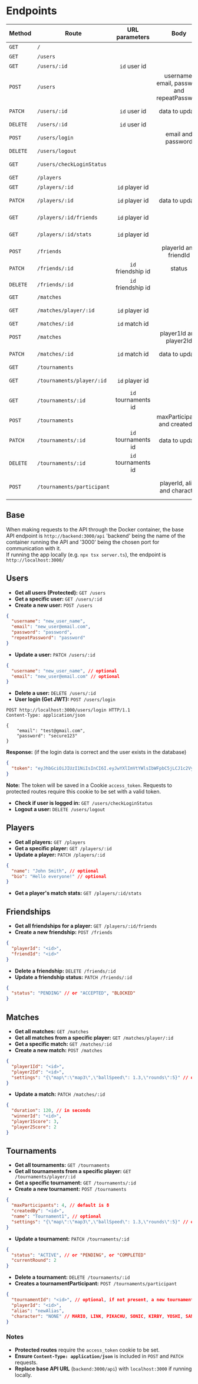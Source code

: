# Endpoints

| Method   | Route                      |   URL parameters    |                     Body                     | Description                                |
| -------- | -------------------------- | :-----------------: | :------------------------------------------: | ------------------------------------------ |
| `GET`    | `/`                        |                     |                                              | Base route for test                        |
| `GET`    | `/users`                   |                     |                                              | Get all users                              |
| `GET`    | `/users/:id`               |    `id` user id     |                                              | Get a specific user                        |
| `POST`   | `/users`                   |                     | username, email, password and repeatPassword | Create a new user                          |
| `PATCH`  | `/users/:id`               |    `id` user id     |                data to update                | Update data on a specific user             |
| `DELETE` | `/users/:id`               |    `id` user id     |                                              | Delete a user                              |
| `POST`   | `/users/login`             |                     |              email and password              | Get JWT (if user is valid)                 |
| `DELETE` | `/users/logout`            |                     |                                              | Logout user                                |
| `GET`    | `/users/checkLoginStatus`  |                     |                                              | Check if user is logged in                 |
| `GET`    | `/players`                 |                     |                                              | Get all players                            |
| `GET`    | `/players/:id`             |   `id` player id    |                                              | Get a specific player                      |
| `PATCH`  | `/players/:id`             |   `id` player id    |                data to update                | Update data on a specific player           |
| `GET`    | `/players/:id/friends`     |   `id` player id    |                                              | Get all friends of that player             |
| `GET`    | `/players/:id/stats`       |   `id` player id    |                                              | Get match stats of that player             |
| `POST`   | `/friends`                 |                     |            playerId and friendId             | Create a friendship between two players    |
| `PATCH`  | `/friends/:id`             | `id` friendship id  |                    status                    | Update friendship status                   |
| `DELETE` | `/friends/:id`             | `id` friendship id  |                                              | Delete a friendship                        |
| `GET`    | `/matches`                 |                     |                                              | Get all matches                            |
| `GET`    | `/matches/player/:id`      |   `id` player id    |                                              | Get all matches from a specific player     |
| `GET`    | `/matches/:id`             |    `id` match id    |                                              | Get a specific match                       |
| `POST`   | `/matches`                 |                     |           player1Id and player2Id            | Create a match                             |
| `PATCH`  | `/matches/:id`             |    `id` match id    |                data to update                | Update data on a specific match            |
| `GET`    | `/tournaments`             |                     |                                              | Get all tournaments                        |
| `GET`    | `/tournaments/player/:id`  |   `id` player id    |                                              | Get all tournaments from a specific player |
| `GET`    | `/tournaments/:id`         | `id` tournaments id |                                              | Get a specific tournament                  |
| `POST`   | `/tournaments`             |                     |        maxParticipants and createdBy         | Create a tournament                        |
| `PATCH`  | `/tournaments/:id`         | `id` tournaments id |                data to update                | Update data on a specific tournament       |
| `DELETE` | `/tournaments/:id`         | `id` tournaments id |                                              | Delete a tournament                        |
| `POST`   | `/tournaments/participant` |                     |        playerId, alias and character         | Create a tournamentParticipant entry       |

## Base

When making requests to the API through the Docker container, the base API endpoint is
`http://backend:3000/api` 'backend' being the name of the container running the API and '3000' being the chosen port for communication with it.  
If running the app locally (e.g. `npx tsx server.ts`), the endpoint is `http://localhost:3000/`

## Users

- **Get all users (Protected):** `GET /users`
- **Get a specific user:** `GET /users/:id`
- **Create a new user:** `POST /users`

```json
{
  "username": "new_user_name",
  "email": "new_user@email.com",
  "password": "password",
  "repeatPassword": "password"
}
```

- **Update a user:** `PATCH /users/:id`

```json
{
  "username": "new_user_name", // optional
  "email": "new_user@email.com" // optional
}
```

- **Delete a user:** `DELETE /users/:id`
- **User login (Get JWT):** `POST /users/login`

```http
POST http://localhost:3000/users/login HTTP/1.1
Content-Type: application/json

{
	"email": "test@gmail.com",
	"password": "secure123"
}

```

**Response:** (if the login data is correct and the user exists in the database)

```json
{
  "token": "eyJhbGciOiJIUzI1NiIsInCI6I.eyJwYXlImVtYWlsIbWFpbC5jLCJ1c2VyTmFtZSiaWF0.JwQiR3SOzVbsc7QmR-oM_GaNIB6kXhC"
}
```

**Note:** The token will be saved in a Cookie `access_token`. Requests to protected routes require this cookie to be set with a valid token.

- **Check if user is logged in:** `GET /users/checkLoginStatus`
- **Logout a user:** `DELETE /users/logout`

## Players

- **Get all players:** `GET /players`
- **Get a specific player:** `GET /players/:id`
- **Update a player:** `PATCH /players/:id`

```json
{
  "name": "John Smith", // optional
  "bio": "Hello everyone!" // optional
}
```

- **Get a player's match stats:** `GET /players/:id/stats`

## Friendships

- **Get all friendships for a player:** `GET /players/:id/friends`
- **Create a new friendship:** `POST /friends`

```json
{
  "playerId": "<id>",
  "friendId": "<id>"
}
```

- **Delete a friendship:** `DELETE /friends/:id`
- **Update a friendship status:** `PATCH /friends/:id`

```json
{
  "status": "PENDING" // or "ACCEPTED", "BLOCKED"
}
```

## Matches

- **Get all matches:** `GET /matches`
- **Get all matches from a specific player:** `GET /matches/player/:id`
- **Get a specific match:** `GET /matches/:id`
- **Create a new match:** `POST /matches`

```json
{
  "player1Id": "<id>",
  "player2Id": "<id>",
  "settings": "{\"map\":\"map3\",\"ballSpeed\": 1.3,\"rounds\":5}" // optional settings
}
```

- **Update a match:** `PATCH /matches/:id`

```json
{
  "duration": 120, // in seconds
  "winnerId": "<id>",
  "player1Score": 3,
  "player2Score": 2
}
```

## Tournaments

- **Get all tournaments:** `GET /tournaments`
- **Get all tournaments from a specific player:** `GET /tournaments/player/:id`
- **Get a specific tournament:** `GET /tournaments/:id`
- **Create a new tournament:** `POST /tournaments`

```json
{
  "maxParticipants": 4, // default is 8
  "createdBy": "<id>",
  "name": "Tournament1", // optional
  "settings": "{\"map\":\"map3\",\"ballSpeed\": 1.3,\"rounds\":5}" // optional settings
}
```

- **Update a tournament:** `PATCH /tournaments/:id`

```json
{
  "status": "ACTIVE", // or "PENDING", or "COMPLETED"
  "currentRound": 2
}
```

- **Delete a tournament:** `DELETE /tournaments/:id`
- **Creates a tournamentParticipant:** `POST /tournaments/participant`

```json
{
  "tournamentId": "<id>", // optional, if not present, a new tournament is created
  "playerId": "<id>",
  "alias": "newAlias",
  "character": "NONE" // MARIO, LINK, PIKACHU, SONIC, KIRBY, YOSHI, SAMUS, DK, MEWTWO
}
```

### Notes

- **Protected routes** require the `access_token` cookie to be set.
- **Ensure `Content-Type: application/json`** is included in `POST` and `PATCH` requests.
- **Replace base API URL** (`backend:3000/api`) with `localhost:3000` if running locally.
